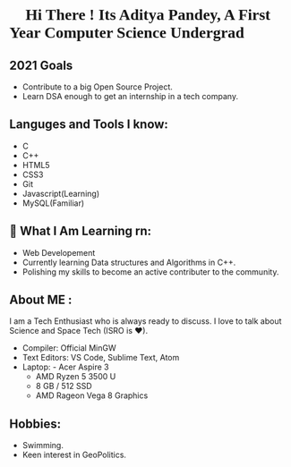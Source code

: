 <h1 style="font-family: 'JetBrains Mono'"> 👋 Hi There ! Its Aditya Pandey, A First Year Computer Science Undergrad</h1>

## 2021 Goals
 - Contribute to a big Open Source Project.
 - Learn DSA enough to get an internship in a tech company.
 
## Languges and Tools I know:
 - C
 - C++
 - HTML5
 - CSS3
 - Git
 - Javascript(Learning)
 - MySQL(Familiar)
 
##  👀 What I Am Learning rn:
 - Web Developement
 - Currently learning Data structures and Algorithms in C++.
 - Polishing my skills to become an active contributer to the community.

##  About ME :
I am a Tech Enthusiast who is always ready to discuss. I love to talk about Science and Space Tech (ISRO is ❤).
 - Compiler: Official MinGW
 - Text Editors: VS Code, Sublime Text, Atom
 - Laptop:
			- Acer Aspire 3
      - AMD Ryzen 5 3500 U
      - 8 GB / 512 SSD
      - AMD Rageon Vega 8 Graphics
 
 ## Hobbies:
 - Swimming.
 - Keen interest in GeoPolitics.
